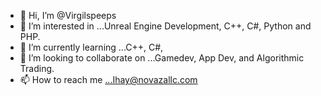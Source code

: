 - 👋 Hi, I’m @Virgilspeeps
- 👀 I’m interested in ...Unreal Engine Development, C++, C#, Python and PHP.
- 🌱 I’m currently learning ...C++, C#, 
- 💞️ I’m looking to collaborate on ...Gamedev, App Dev, and Algorithmic Trading. 
- 📫 How to reach me ...Ihay@novazallc.com    

<!---
Virgilspeeps/Virgilspeeps is a ✨ special ✨ repository because its `README.md` (this file) appears on your GitHub profile.
You can click the Preview link to take a look at your changes.
--->
